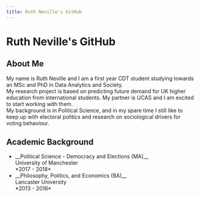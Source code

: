 ```yaml
---
title: Ruth Neville's GitHub
---
```


<h1> Ruth Neville's GitHub </h1>

<h2> About Me </h2>
<p> My name is Ruth Neville and I am a first year CDT student studying towards an MSc and PhD in Data Analytics and Society.<br>  
My research project is based on predicting future demand for UK higher education from international students. My partner is UCAS and I am excited to start working with them.<br>
My background is in Political Science, and in my spare time I still like to keep up with electoral politics and research on sociological drivers for voting behaviour. </p>

<h2> Academic Background </h2>
<ul>
<li> __Political Science - Democracy and Elections (MA)__  <br>
  University of Manchester  <br>
  *2017 - 2018* </li>
<li> __Philosophy, Politics, and Economics (BA)__ <br>
  Lancaster University  <br>
  *2013 - 2016* </li>  
</ul>
